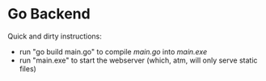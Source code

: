 # Go Backend

Quick and dirty instructions:

* run "go build main.go" to compile *main.go* into *main.exe*
* run "main.exe" to start the webserver (which, atm, will only serve static files)